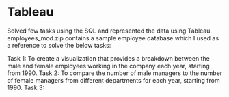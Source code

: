 # Tableau

Solved few tasks using the SQL and represented the data using Tableau.
employees_mod.zip contains a sample employee database which I used as a reference to solve the below tasks:

Task 1: To create a visualization that provides a breakdown between the male and female employees working in the company each year, starting from 1990.
Task 2: To compare the number of male managers to the number of female managers from different departments for each year, starting from 1990.
Task 3: 
